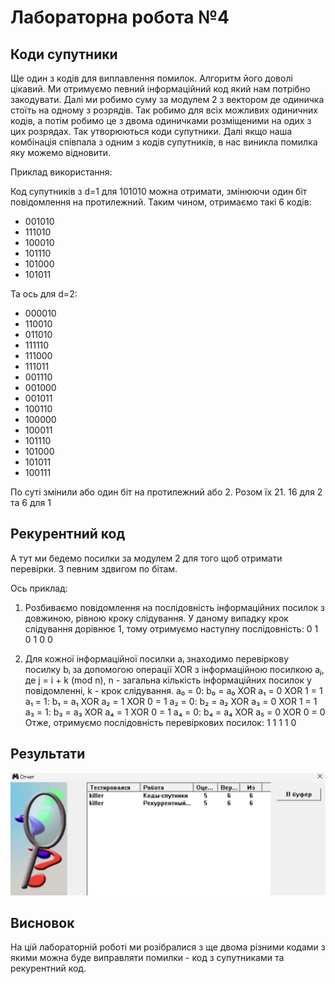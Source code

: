 # Лабораторна робота №4

## Коди супутники

Ще один з кодів для виплавлення помилок. Алгоритм його доволі цікавий. Ми отримуємо певний інформаційний код який нам потрібно закодувати. Далі ми робимо суму за модулем 2 з вектором де одиничка стоїть на одному з розрядів. Так робимо для всіх можливих одиничних кодів, а потім робимо це з двома одиничками розміщеними на одих з цих розрядах. Так утворюються коди супутники. Далі якщо наша комбінація співпала з одним з кодів супутників, в нас виникла помилка яку можемо відновити.

Приклад використання:

Код супутників з d=1 для 101010 можна отримати, змінюючи один біт повідомлення на протилежний. Таким чином, отримаємо такі 6 кодів:

- 001010  
- 111010  
- 100010  
- 101110  
- 101000  
- 101011  

Та ось для d=2:

- 000010
- 110010
- 011010
- 111110
- 111000
- 111011
- 001110
- 001000
- 001011
- 100110
- 100000
- 100011
- 101110
- 101000
- 101011
- 100111

По суті змінили або один біт на протилежний або 2. Розом їх 21. 16 для 2 та 6 для 1

## Рекурентний код

А тут ми бедемо посилки за модулем 2 для того щоб отримати перевірки. З певним здвигом по бітам.

Ось приклад:

1. Розбиваємо повідомлення на послідовність інформаційних посилок з довжиною, рівною кроку слідування. У даному випадку крок слідування дорівнює 1, тому отримуємо наступну послідовність: 0 1 0 1 0 0

2. Для кожної інформаційної посилки aᵢ знаходимо перевіркову посилку bᵢ за допомогою операції XOR з інформаційною посилкою aⱼ, де j = i + k (mod n), n - загальна кількість інформаційних посилок у повідомленні, k - крок слідування.
a₀ = 0: b₀ = a₀ XOR a₁ = 0 XOR 1 = 1
a₁ = 1: b₁ = a₁ XOR a₂ = 1 XOR 0 = 1
a₂ = 0: b₂ = a₂ XOR a₃ = 0 XOR 1 = 1
a₃ = 1: b₃ = a₃ XOR a₄ = 1 XOR 0 = 1
a₄ = 0: b₄ = a₄ XOR a₅ = 0 XOR 0 = 0
Отже, отримуємо послідовність перевіркових посилок:
1 1 1 1 0

## Результати

![test result](assets/test.png)

## Висновок

На цій лабораторній роботі ми розібралися з ще двома різними кодами з якими можна буде виправляти помилки - код з супутниками та рекурентний код.
